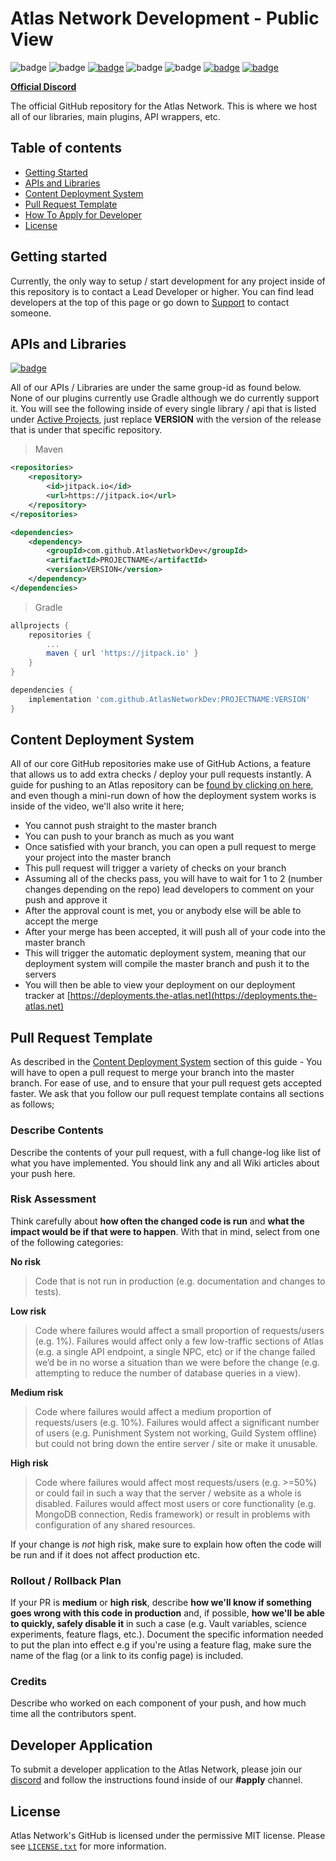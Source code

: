 # Atlas Network Development - Public View
![badge](https://img.shields.io/badge/owner-Swofty-important)
![badge](https://img.shields.io/badge/leads-Maploop%20%26%20Vespertilo-yellow)
[![badge](https://jitpack.io/v/Swofty-Developments/AtlasRedisAPI.svg)](https://jitpack.io/#Swofty-Developments/AtlasRedisAPI)
![badge](https://img.shields.io/badge/java%20version-v1.8.0-blueviolet)
![badge](https://img.shields.io/badge/developers-5-red)
[![badge](https://img.shields.io/discord/830345347867476000?label=discord)](https://discord.gg/atlasmc)
[![badge](https://img.shields.io/github/license/Swofty-Developments/AtlasRedisAPI)](https://github.com/Swofty-Developments/AtlasRedisAPI/blob/master/LICENSE.txt)

**[Official Discord](https://discord.gg/atlasmc)**

The official GitHub repository for the Atlas Network. This is where we host all of our libraries, main plugins, API wrappers, etc.

## Table of contents

* [Getting Started](#getting-started)
* [APIs and Libraries](#apis-and-libraries)
* [Content Deployment System](#content-deployment-system)
* [Pull Request Template](#pull-request-template)
* [How To Apply for Developer](#developer-application)
* [License](#license)

## Getting started

Currently, the only way to setup / start development for any project inside of this repository is to contact a Lead Developer or higher. You can find lead developers at the top of this page or go down to [Support](#support) to contact someone.

## APIs and Libraries

[![badge](https://jitpack.io/v/Swofty-Developments/AtlasRedisAPI.svg)](https://jitpack.io/#Swofty-Developments/AtlasRedisAPI)

All of our APIs / Libraries are under the same group-id as found below. None of our plugins currently use Gradle although we do currently support it. You will see the following inside of every single library / api that is listed under [Active Projects](#active-projects), just replace **VERSION** with the version of the release that is under that specific repository.

> Maven
```xml
<repositories>
    <repository>
        <id>jitpack.io</id>
        <url>https://jitpack.io</url>
    </repository>
</repositories>

<dependencies>
    <dependency>
        <groupId>com.github.AtlasNetworkDev</groupId>
        <artifactId>PROJECTNAME</artifactId>
        <version>VERSION</version>
    </dependency>
</dependencies>
```

> Gradle
```gradle
allprojects {
    repositories {
        ...
        maven { url 'https://jitpack.io' }
    }
}

dependencies {
    implementation 'com.github.AtlasNetworkDev:PROJECTNAME:VERSION'
}
```

## Content Deployment System

All of our core GitHub repositories make use of GitHub Actions, a feature that allows us to add extra checks / deploy your pull requests instantly. 
A guide for pushing to an Atlas repository can be [found by clicking on here](https://www.youtube.com/watch?v=UOBw3c8lv84), and even though a mini-run down of how the deployment system works is inside of the video, we'll also write it here;

- You cannot push straight to the master branch
- You can push to your branch as much as you want
- Once satisfied with your branch, you can open a pull request to merge your project into the master branch
- This pull request will trigger a variety of checks on your branch
- Assuming all of the checks pass, you will have to wait for 1 to 2 (number changes depending on the repo) lead developers to comment on your push and approve it
- After the approval count is met, you or anybody else will be able to accept the merge
- After your merge has been accepted, it will push all of your code into the master branch
- This will trigger the automatic deployment system, meaning that our deployment system will compile the master branch and push it to the servers
- You will then be able to view your deployment on our deployment tracker at [https://deployments.the-atlas.net](https://deployments.the-atlas.net)

## Pull Request Template

As described in the [Content Deployment System](#content-deployment-system) section of this guide - You will have to open a pull request to merge your branch into the master branch. For ease of use, and to ensure that your pull request gets accepted faster. We ask that you follow our pull request template contains all sections as follows;

### Describe Contents
Describe the contents of your pull request, with a full change-log like list of what you have implemented. You should link any and all Wiki articles about your push here.

### Risk Assessment
Think carefully about **how often the changed code is run** and **what the impact would be if that were to happen**. With that in mind, select from one of the following categories:

**No risk**
> Code that is not run in production (e.g. documentation and changes to tests).

**Low risk**
> Code where failures would affect a small proportion of requests/users (e.g. 1%). Failures would affect only a few low-traffic sections of Atlas (e.g. a single API endpoint, a single NPC, etc) or if the change failed we’d be in no worse a situation than we were before the change (e.g. attempting to reduce the number of database queries in a view).

**Medium risk**
> Code where failures would affect a medium proportion of requests/users (e.g. 10%). Failures would affect a significant number of users (e.g. Punishment System not working, Guild System offline) but could not bring down the entire server / site or make it unusable.

**High risk**
> Code where failures would affect most requests/users (e.g. >=50%) or could fail in such a way that the server / website as a whole is disabled. Failures would affect most users or core functionality (e.g. MongoDB connection, Redis framework) or result in problems with configuration of any shared resources.

If your change is _not_ high risk, make sure to explain how often the code will be run and if it does not affect production etc.

### Rollout / Rollback Plan

If your PR is **medium** or **high risk**, describe **how we'll know if something goes wrong with this code in production** and, if possible, **how we'll be able to quickly, safely disable it** in such a case (e.g. Vault variables, science experiments, feature flags, etc.). Document the specific information needed to put the plan into effect e.g if you're using a feature flag, make sure the name of the flag (or a link to its config page) is included.

### Credits

Describe who worked on each component of your push, and how much time all the contributors spent.

## Developer Application

To submit a developer application to the Atlas Network, please join our [discord](https://discord.gg/atlasmc) and follow the instructions found inside of our **#apply** channel.

## License
Atlas Network's GitHub is licensed under the permissive MIT license. Please see [`LICENSE.txt`](https://github.com/Swofty-Developments/AtlasRedisAPI/blob/master/LICENSE.txt) for more information.
